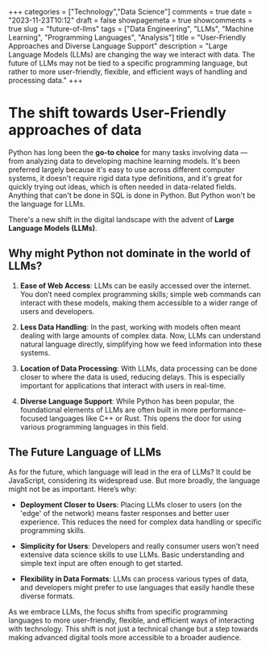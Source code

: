 
+++
categories = ["Technology","Data Science"]
comments = true
date = "2023-11-23T10:12"
draft = false
showpagemeta = true
showcomments = true
slug = "future-of-llms"
tags = ["Data Engineering", "LLMs", "Machine Learning", "Programming Languages", "Analysis"]
title = "User-Friendly Approaches and Diverse Language Support"
description = "Large Language Models (LLMs) are changing the way we interact with data. The future of LLMs may not be tied to a specific programming language, but rather to more user-friendly, flexible, and efficient ways of handling and processing data."
+++

# The shift towards User-Friendly approaches of data

Python has long been the **go-to choice** for many tasks involving data — from analyzing data to developing machine learning models. It's been preferred largely because it's easy to use across different computer systems, it doesn't require rigid data type definitions, and it's great for quickly trying out ideas, which is often needed in data-related fields. Anything that can't be done in SQL is done in Python. But Python won't be the language for LLMs.

There's a new shift in the digital landscape with the advent of **Large Language Models (LLMs)**.

## Why might Python not dominate in the world of LLMs?

1. **Ease of Web Access**: LLMs can be easily accessed over the internet. You don’t need complex programming skills; simple web commands can interact with these models, making them accessible to a wider range of users and developers.

2. **Less Data Handling**: In the past, working with models often meant dealing with large amounts of complex data. Now, LLMs can understand natural language directly, simplifying how we feed information into these systems. 

3. **Location of Data Processing**: With LLMs, data processing can be done closer to where the data is used, reducing delays. This is especially important for applications that interact with users in real-time.

4. **Diverse Language Support**: While Python has been popular, the foundational elements of LLMs are often built in more performance-focused languages like C++ or Rust. This opens the door for using various programming languages in this field.

## The Future Language of LLMs

As for the future, which language will lead in the era of LLMs? It could be JavaScript, considering its widespread use. But more broadly, the language might not be as important. Here’s why:

- **Deployment Closer to Users**: Placing LLMs closer to users (on the 'edge' of the network) means faster responses and better user experience. This reduces the need for complex data handling or specific programming skills.
  
- **Simplicity for Users**: Developers and really consumer users won’t need extensive data science skills to use LLMs. Basic understanding and simple text input are often enough to get started.

- **Flexibility in Data Formats**: LLMs can process various types of data, and developers might prefer to use languages that easily handle these diverse formats.

As we embrace LLMs, the focus shifts from specific programming languages to more user-friendly, flexible, and efficient ways of interacting with technology. This shift is not just a technical change but a step towards making advanced digital tools more accessible to a broader audience.
